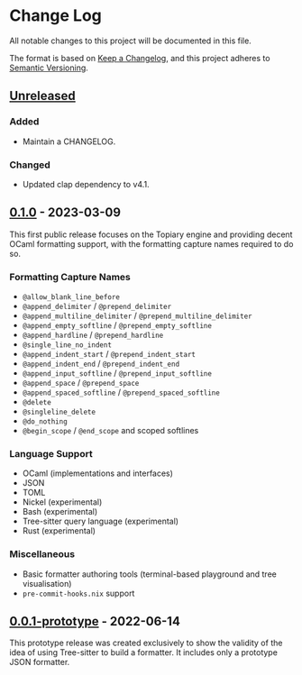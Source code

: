 # Change Log

All notable changes to this project will be documented in this file.

The format is based on [Keep a Changelog](https://keepachangelog.com/en/1.1.0/),
and this project adheres to [Semantic Versioning](https://semver.org/spec/v2.0.0.html).

<!----------------------------------------------------------------------
The "Unreleased" section should be amended as changes are merged
into main, using the below markdown as a template (using only sub-
headings as required). When a release is cut, these changes should
become retitled under the release version and date, linking to the
GitHub comparison, and a fresh "Unreleased" section should be started.
------------------------------------------------------------------------

### Added
- <New feature>

### Changed
- <Changes in existing functionality>

### Deprecated
- <Soon-to-be removed features>

### Removed
- <Removed features>

### Fixed
- <Bug fixes>

### Security
- <Vulnerabilities>

----------------------------------------------------------------------->

## [Unreleased]
[unreleased]: https://github.com/tweag/topiary/compare/v0.1.0...HEAD

### Added
- Maintain a CHANGELOG.

### Changed
- Updated clap dependency to v4.1.

## [0.1.0] - 2023-03-09
[0.1.0]: https://github.com/tweag/topiary/compare/v0.0.1-prototype...v0.1.0

This first public release focuses on the Topiary engine and providing
decent OCaml formatting support, with the formatting capture names
required to do so.

### Formatting Capture Names
* `@allow_blank_line_before`
* `@append_delimiter` / `@prepend_delimiter`
* `@append_multiline_delimiter` / `@prepend_multiline_delimiter`
* `@append_empty_softline` / `@prepend_empty_softline`
* `@append_hardline` / `@prepend_hardline`
* `@single_line_no_indent`
* `@append_indent_start` / `@prepend_indent_start`
* `@append_indent_end` / `@prepend_indent_end`
* `@append_input_softline` / `@prepend_input_softline`
* `@append_space` / `@prepend_space`
* `@append_spaced_softline` / `@prepend_spaced_softline`
* `@delete`
* `@singleline_delete`
* `@do_nothing`
* `@begin_scope` / `@end_scope` and scoped softlines

### Language Support
* OCaml (implementations and interfaces)
* JSON
* TOML
* Nickel (experimental)
* Bash (experimental)
* Tree-sitter query language (experimental)
* Rust (experimental)

### Miscellaneous
* Basic formatter authoring tools (terminal-based playground and tree visualisation)
* `pre-commit-hooks.nix` support

## [0.0.1-prototype] - 2022-06-14
[0.0.1-prototype]: https://github.com/tweag/topiary/releases/tag/v0.0.1-prototype

This prototype release was created exclusively to show the validity of
the idea of using Tree-sitter to build a formatter. It includes only a
prototype JSON formatter.
